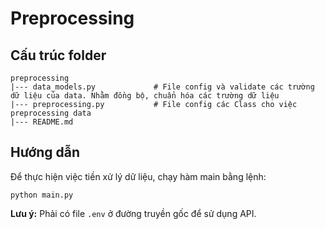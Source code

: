 # Preprocessing
## Cấu trúc folder

```
preprocessing
|--- data_models.py             # File config và validate các trường dữ liệu của data. Nhằm đồng bộ, chuẩn hóa các trường dữ liệu
|--- preprocessing.py           # File config các Class cho việc preprocessing data
|--- README.md               
```
## Hướng dẫn
Để thực hiện việc tiền xử lý dữ liệu, chạy hàm main bằng lệnh:
```
python main.py
```
**Lưu ý:** Phải có file `.env` ở đường truyền gốc để sử dụng API.
